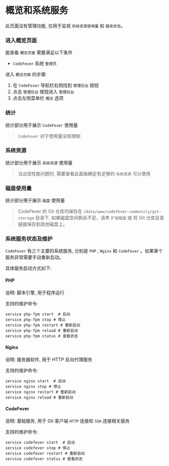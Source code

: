 # 概览和系统服务

此页面没有管理功能, 仅用于监视 `系统资源使用量` 和 `服务状态`。

### 进入概览页面

能查看 `概览页面` 需要满足以下条件

- `CodeFever` 系统 `管理员`

进入 `概览页面` 的步骤:

1. 在 `CodeFever` 导航栏右侧找到 `管理后台` 按钮
1. 点击 `管理后台` 按钮进入 `管理后台`
1. 点击左侧菜单栏 `概览` 选项

### 统计

统计部分用于展示 `CodeFever` 使用量

> `CodeFever` 对于使用量没有限制

### 系统资源

统计部分用于展示 `系统资源` 使用量

> 当出现性能问题时, 需要查看此面板确定有足够的 `系统资源` 可以使用

### 磁盘使用量

统计部分用于展示 `磁盘` 使用量

> CodeFever 的 Git 仓库均保存在 `/data/www/codefever-community/git-storage` 目录下, 如果磁盘空间剩余不足，请考 `扩容磁盘` 或 将 Git 仓库目录链接保存到其他磁盘上。

### 系统服务状态及维护

`CodeFever` 有三个主要的系统服务, 分别是 `PHP` , `Nginx` 和 `CodeFever` 。如果某个服务异常需要手动重新启动。

具体服务启动方式如下:

#### PHP

说明: 脚本引擎, 用于程序运行

支持的维护命令: 

```shell
service php-fpm start  # 启动
service php-fpm stop # 停止
service php-fpm restart # 重新启动
service php-fpm reload # 重新启动
service php-fpm status # 查看状态
```

#### Nginx

说明: 服务器软件, 用于 HTTP 反向代理服务 

支持的维护命令: 

```shell
service nginx start  # 启动
service nginx stop # 停止
service nginx restart # 重新启动
service nginx reload # 重新启动
```

#### CodeFever

说明: 基础服务, 用于 Git 客户端 `HTTP` 连接和 `SSH` 连接相关服务

支持的维护命令: 

```shell
service codefever start  # 启动
service codefever stop # 停止
service codefever restart # 重新启动
service codefever status # 查看状态
```

